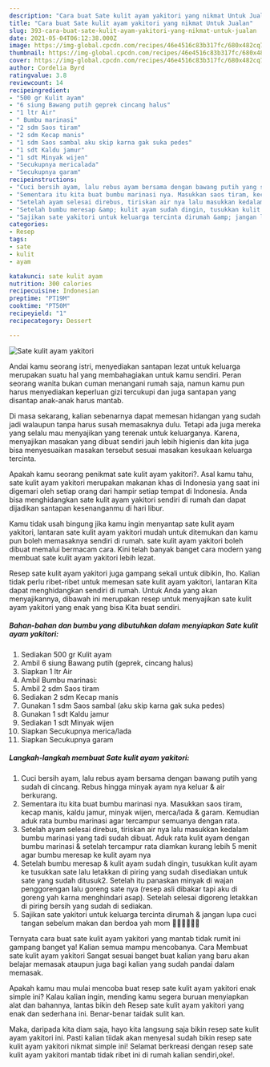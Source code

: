 ```yaml
---
description: "Cara buat Sate kulit ayam yakitori yang nikmat Untuk Jualan"
title: "Cara buat Sate kulit ayam yakitori yang nikmat Untuk Jualan"
slug: 393-cara-buat-sate-kulit-ayam-yakitori-yang-nikmat-untuk-jualan
date: 2021-05-04T06:12:38.000Z
image: https://img-global.cpcdn.com/recipes/46e4516c83b317fc/680x482cq70/sate-kulit-ayam-yakitori-foto-resep-utama.jpg
thumbnail: https://img-global.cpcdn.com/recipes/46e4516c83b317fc/680x482cq70/sate-kulit-ayam-yakitori-foto-resep-utama.jpg
cover: https://img-global.cpcdn.com/recipes/46e4516c83b317fc/680x482cq70/sate-kulit-ayam-yakitori-foto-resep-utama.jpg
author: Cordelia Byrd
ratingvalue: 3.8
reviewcount: 14
recipeingredient:
- "500 gr Kulit ayam"
- "6 siung Bawang putih geprek cincang halus"
- "1 ltr Air"
- " Bumbu marinasi"
- "2 sdm Saos tiram"
- "2 sdm Kecap manis"
- "1 sdm Saos sambal aku skip karna gak suka pedes"
- "1 sdt Kaldu jamur"
- "1 sdt Minyak wijen"
- "Secukupnya mericalada"
- "Secukupnya garam"
recipeinstructions:
- "Cuci bersih ayam, lalu rebus ayam bersama dengan bawang putih yang sudah di cincang. Rebus hingga minyak ayam nya keluar &amp; air berkurang."
- "Sementara itu kita buat bumbu marinasi nya. Masukkan saos tiram, kecap manis, kaldu jamur, minyak wijen, merca/lada &amp; garam. Kemudian aduk rata bumbu marinasi agar tercampur semuanya dengan rata."
- "Setelah ayam selesai direbus, tiriskan air nya lalu masukkan kedalam bumbu marinasi yang tadi sudah dibuat. Aduk rata kulit ayam dengan bumbu marinasi &amp; setelah tercampur rata diamkan kurang lebih 5 menit agar bumbu meresap ke kulit ayam nya"
- "Setelah bumbu meresap &amp; kulit ayam sudah dingin, tusukkan kulit ayam ke tusukkan sate lalu letakkan di piring yang sudah disediakan untuk sate yang sudah ditusuk2. Setelah itu panaskan minyak di wajan penggorengan lalu goreng sate nya (resep asli dibakar tapi aku di goreng yah karna menghindari asap). Setelah selesai digoreng letakkan di piring bersih yang sudah di sediakan."
- "Sajikan sate yakitori untuk keluarga tercinta dirumah &amp; jangan lupa cuci tangan sebelum makan dan berdoa yah mom 🥰🥰🙏🏻🙏🏻"
categories:
- Resep
tags:
- sate
- kulit
- ayam

katakunci: sate kulit ayam 
nutrition: 300 calories
recipecuisine: Indonesian
preptime: "PT19M"
cooktime: "PT50M"
recipeyield: "1"
recipecategory: Dessert

---
```



![Sate kulit ayam yakitori](https://img-global.cpcdn.com/recipes/46e4516c83b317fc/680x482cq70/sate-kulit-ayam-yakitori-foto-resep-utama.jpg)

Andai kamu seorang istri, menyediakan santapan lezat untuk keluarga merupakan suatu hal yang membahagiakan untuk kamu sendiri. Peran seorang  wanita bukan cuman menangani rumah saja, namun kamu pun harus menyediakan keperluan gizi tercukupi dan juga santapan yang disantap anak-anak harus mantab.

Di masa  sekarang, kalian sebenarnya dapat memesan hidangan yang sudah jadi walaupun tanpa harus susah memasaknya dulu. Tetapi ada juga mereka yang selalu mau menyajikan yang terenak untuk keluarganya. Karena, menyajikan masakan yang dibuat sendiri jauh lebih higienis dan kita juga bisa menyesuaikan masakan tersebut sesuai masakan kesukaan keluarga tercinta. 



Apakah kamu seorang penikmat sate kulit ayam yakitori?. Asal kamu tahu, sate kulit ayam yakitori merupakan makanan khas di Indonesia yang saat ini digemari oleh setiap orang dari hampir setiap tempat di Indonesia. Anda bisa menghidangkan sate kulit ayam yakitori sendiri di rumah dan dapat dijadikan santapan kesenanganmu di hari libur.

Kamu tidak usah bingung jika kamu ingin menyantap sate kulit ayam yakitori, lantaran sate kulit ayam yakitori mudah untuk ditemukan dan kamu pun boleh memasaknya sendiri di rumah. sate kulit ayam yakitori boleh dibuat memalui bermacam cara. Kini telah banyak banget cara modern yang membuat sate kulit ayam yakitori lebih lezat.

Resep sate kulit ayam yakitori juga gampang sekali untuk dibikin, lho. Kalian tidak perlu ribet-ribet untuk memesan sate kulit ayam yakitori, lantaran Kita dapat menghidangkan sendiri di rumah. Untuk Anda yang akan menyajikannya, dibawah ini merupakan resep untuk menyajikan sate kulit ayam yakitori yang enak yang bisa Kita buat sendiri.

<!--inarticleads1-->

##### Bahan-bahan dan bumbu yang dibutuhkan dalam menyiapkan Sate kulit ayam yakitori:

1. Sediakan 500 gr Kulit ayam
1. Ambil 6 siung Bawang putih (geprek, cincang halus)
1. Siapkan 1 ltr Air
1. Ambil  Bumbu marinasi:
1. Ambil 2 sdm Saos tiram
1. Sediakan 2 sdm Kecap manis
1. Gunakan 1 sdm Saos sambal (aku skip karna gak suka pedes)
1. Gunakan 1 sdt Kaldu jamur
1. Sediakan 1 sdt Minyak wijen
1. Siapkan Secukupnya merica/lada
1. Siapkan Secukupnya garam




<!--inarticleads2-->

##### Langkah-langkah membuat Sate kulit ayam yakitori:

1. Cuci bersih ayam, lalu rebus ayam bersama dengan bawang putih yang sudah di cincang. Rebus hingga minyak ayam nya keluar &amp; air berkurang.
1. Sementara itu kita buat bumbu marinasi nya. Masukkan saos tiram, kecap manis, kaldu jamur, minyak wijen, merca/lada &amp; garam. Kemudian aduk rata bumbu marinasi agar tercampur semuanya dengan rata.
1. Setelah ayam selesai direbus, tiriskan air nya lalu masukkan kedalam bumbu marinasi yang tadi sudah dibuat. Aduk rata kulit ayam dengan bumbu marinasi &amp; setelah tercampur rata diamkan kurang lebih 5 menit agar bumbu meresap ke kulit ayam nya
1. Setelah bumbu meresap &amp; kulit ayam sudah dingin, tusukkan kulit ayam ke tusukkan sate lalu letakkan di piring yang sudah disediakan untuk sate yang sudah ditusuk2. Setelah itu panaskan minyak di wajan penggorengan lalu goreng sate nya (resep asli dibakar tapi aku di goreng yah karna menghindari asap). Setelah selesai digoreng letakkan di piring bersih yang sudah di sediakan.
1. Sajikan sate yakitori untuk keluarga tercinta dirumah &amp; jangan lupa cuci tangan sebelum makan dan berdoa yah mom 🥰🥰🙏🏻🙏🏻




Ternyata cara buat sate kulit ayam yakitori yang mantab tidak rumit ini gampang banget ya! Kalian semua mampu mencobanya. Cara Membuat sate kulit ayam yakitori Sangat sesuai banget buat kalian yang baru akan belajar memasak ataupun juga bagi kalian yang sudah pandai dalam memasak.

Apakah kamu mau mulai mencoba buat resep sate kulit ayam yakitori enak simple ini? Kalau kalian ingin, mending kamu segera buruan menyiapkan alat dan bahannya, lantas bikin deh Resep sate kulit ayam yakitori yang enak dan sederhana ini. Benar-benar taidak sulit kan. 

Maka, daripada kita diam saja, hayo kita langsung saja bikin resep sate kulit ayam yakitori ini. Pasti kalian tiidak akan menyesal sudah bikin resep sate kulit ayam yakitori nikmat simple ini! Selamat berkreasi dengan resep sate kulit ayam yakitori mantab tidak ribet ini di rumah kalian sendiri,oke!.

